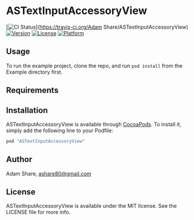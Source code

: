 # ASTextInputAccessoryView

[![CI Status](http://img.shields.io/travis/ashare80/ASTextInputAccessoryView.svg?style=flat)](https://travis-ci.org/Adam Share/ASTextInputAccessoryView)
[![Version](https://img.shields.io/cocoapods/v/ASTextInputAccessoryView.svg?style=flat)](http://cocoapods.org/pods/ASTextInputAccessoryView)
[![License](https://img.shields.io/cocoapods/l/ASTextInputAccessoryView.svg?style=flat)](http://cocoapods.org/pods/ASTextInputAccessoryView)
[![Platform](https://img.shields.io/cocoapods/p/ASTextInputAccessoryView.svg?style=flat)](http://cocoapods.org/pods/ASTextInputAccessoryView)

## Usage

To run the example project, clone the repo, and run `pod install` from the Example directory first.

## Requirements

## Installation

ASTextInputAccessoryView is available through [CocoaPods](http://cocoapods.org). To install
it, simply add the following line to your Podfile:

```ruby
pod "ASTextInputAccessoryView"
```

## Author

Adam Share, ashare80@gmail.com

## License

ASTextInputAccessoryView is available under the MIT license. See the LICENSE file for more info.
